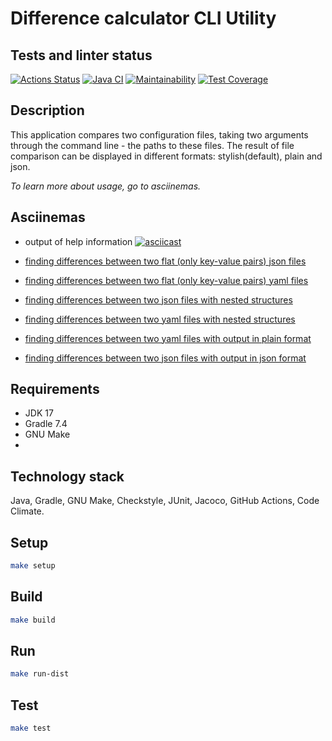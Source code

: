 # Difference calculator CLI Utility

## Tests and linter status
[![Actions Status](https://github.com/dariakoval/java-project-71/actions/workflows/hexlet-check.yml/badge.svg)](https://github.com/dariakoval/java-project-71/actions)                [![Java CI](https://github.com/dariakoval/java-project-71/actions/workflows/generate.yml/badge.svg)](https://github.com/dariakoval/java-project-71/actions/workflows/generate.yml)                [![Maintainability](https://api.codeclimate.com/v1/badges/24b9f20c4dde45de5998/maintainability)](https://codeclimate.com/github/dariakoval/java-project-71/maintainability)              [![Test Coverage](https://api.codeclimate.com/v1/badges/24b9f20c4dde45de5998/test_coverage)](https://codeclimate.com/github/dariakoval/java-project-71/test_coverage)

## Description
This application compares two configuration files, taking two arguments through the command line - the paths to these files. The result of file comparison can be displayed in different formats: stylish(default), plain and json.

*To learn more about usage, go to asciinemas.*

## Asciinemas 
- output of help information
[![asciicast](https://asciinema.org/a/1F1ReFztilrot8PTso5iyekcc.svg)](https://asciinema.org/a/1F1ReFztilrot8PTso5iyekcc)

- [finding differences between two flat (only key-value pairs) json files](https://asciinema.org/a/EIvQNFr5uwc1SFklNgOzjX9VL)

- [finding differences between two flat (only key-value pairs) yaml files](https://asciinema.org/a/kpg3ACJcF3Ob6ayHthC1ZtW2S)

- [finding differences between two json files with nested structures](https://asciinema.org/a/gzIu4xTyPxDUA07vwJRm6bsNI)

- [finding differences between two yaml files with nested structures](https://asciinema.org/a/CiRn1wJrhq1Jr8Hx0PrRc9sUZ)

- [finding differences between two yaml files with output in plain format](https://asciinema.org/a/DD7mzjm02D7dBnHBYcTWWi51u)

- [finding differences between two json files with output in json format](https://asciinema.org/a/6fV2jBGXCzCUWDkpu7bsWNgMi)

## Requirements
* JDK 17
* Gradle 7.4
* GNU Make
* 
## Technology stack
Java, Gradle, GNU Make, Checkstyle, JUnit, Jacoco, GitHub Actions, Code Climate.

## Setup
```bash
make setup
```

## Build
```bash
make build
```

## Run
```bash
make run-dist
```

## Test
```bash
make test
```
